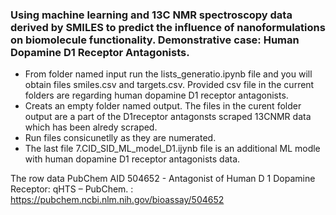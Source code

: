 ### Using machine learning and 13C NMR spectroscopy data derived by SMILES to predict the influence of nanoformulations on biomolecule functionality. Demonstrative case: Human Dopamine D1 Receptor Antagonists.
- From folder named input run the lists_generatio.ipynb file and you will obtain files smiles.csv and targets.csv. Provided csv file in the current folders are regarding human dopamine D1 receptor antagonists.
- Creats an empty folder named output. The files in the curent folder output are a part of the D1receptor antagonsts scraped 13CNMR data which has been alredy scraped.
- Run files consicunetlly as they are numerated. 
- The last file 7.CID_SID_ML_model_D1.ijynb file is an additional ML modle with human dopamine D1 receptor antagonists data.

 The row data PubChem AID 504652 - Antagonist of Human D 1 Dopamine Receptor: qHTS – PubChem. : https://pubchem.ncbi.nlm.nih.gov/bioassay/504652
 
